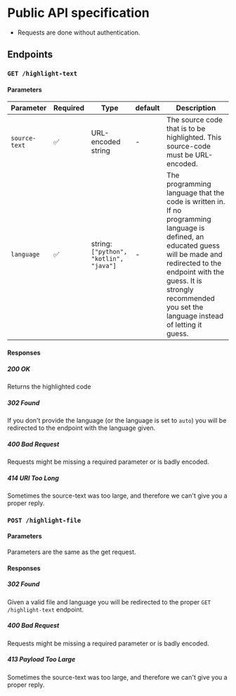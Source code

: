 # Public API specification

* Requests are done without authentication.

## Endpoints

### `GET /highlight-text`

#### Parameters

| Parameter     | Required | Type                                  | default | Description                                                  |
| ------------- | -------- | ------------------------------------- | ------- | ------------------------------------------------------------ |
| `source-text` | ✅        | URL-encoded string                    | -       | The source code that is to be highlighted. This source-code must be URL-encoded. |
| `language`    | ✅        | string:`["python", "kotlin", "java"]` | -       | The programming language that the code is written in. If no programming language is defined, an educated guess will be made and redirected to the endpoint with the guess. It is strongly recommended you set the language instead of letting it guess. |

#### Responses

##### 200 OK

Returns the highlighted code

##### 302 Found

If you don't provide the language (or the language is set to `auto`) you will be redirected to the endpoint with the language given.

##### 400 Bad Request

Requests might be missing a required parameter or is badly encoded.

##### 414 URI Too Long

Sometimes the source-text was too large, and therefore we can't give you a proper reply.

### `POST /highlight-file`

<!--This technically probably breaks the REST principles, but I would keep it that way for usability -->

#### Parameters

Parameters are the same as the get request. 

#### Responses

##### 302 Found

Given a valid file and language you will be redirected to the proper `GET /highlight-text` endpoint.

##### 400 Bad Request

Requests might be missing a required parameter or is badly encoded.

##### 413 Payload Too Large

Sometimes the source-text was too large, and therefore we can't give you a proper reply.
